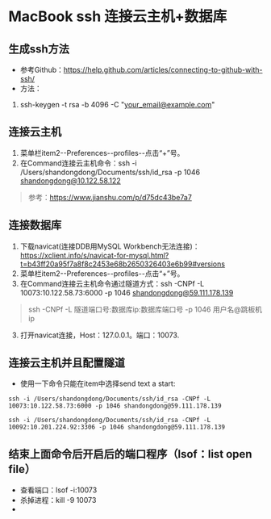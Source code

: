 # MacBook ssh 连接云主机+数据库
## 生成ssh方法
- 参考Github：https://help.github.com/articles/connecting-to-github-with-ssh/
- 方法：
1. ssh-keygen -t rsa -b 4096 -C "your_email@example.com"

## 连接云主机
1. 菜单栏item2--Preferences--profiles--点击“+”号。
2. 在Command连接云主机命令：ssh -i /Users/shandongdong/Documents/ssh/id_rsa -p 1046 shandongdong@10.122.58.122
> 参考：https://www.jianshu.com/p/d75dc43be7a7
## 连接数据库
1. 下载navicat(连接DDB用MySQL Workbench无法连接)：https://xclient.info/s/navicat-for-mysql.html?t=b43ff20a95f7a8f8c2453e68b2650326403e6b99#versions
2. 菜单栏item2--Preferences--profiles--点击“+”号。
2. 在Command连接云主机命令通过隧道方式：ssh -CNPf -L 10073:10.122.58.73:6000 -p 1046 shandongdong@59.111.178.139
> ssh -CNPf -L 隧道端口号:数据库ip:数据库端口号 -p 1046 用户名@跳板机ip
3. 打开navicat连接，Host：127.0.0.1。端口：10073.
## 连接云主机并且配置隧道
- 使用一下命令只能在item中选择send text a start:
```
ssh -i /Users/shandongdong/Documents/ssh/id_rsa -CNPf -L 10073:10.122.58.73:6000 -p 1046 shandongdong@59.111.178.139

ssh -i /Users/shandongdong/Documents/ssh/id_rsa -CNPf -L 10092:10.201.224.92:3306 -p 1046 shandongdong@59.111.178.139
```

## 结束上面命令后开启后的端口程序（lsof：list open file）
- 查看端口：lsof -i:10073
- 杀掉进程：kill -9 10073
- 

